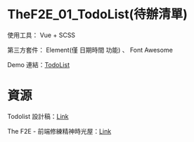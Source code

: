 # TheF2E_01_TodoList(待辦清單)

使用工具： Vue + SCSS

第三方套件： Element(僅 日期時間 功能) 、 Font Awesome

Demo 連結：[TodoList](https://kanboo.github.io/TheF2E_01_TodoList/index.html)

# 資源

Todolist 設計稿：[Link](https://hexschool.github.io/THE_F2E_Design/todolist/)

The F2E - 前端修練精神時光屋：[Link](https://www.facebook.com/groups/173311386703334/)

